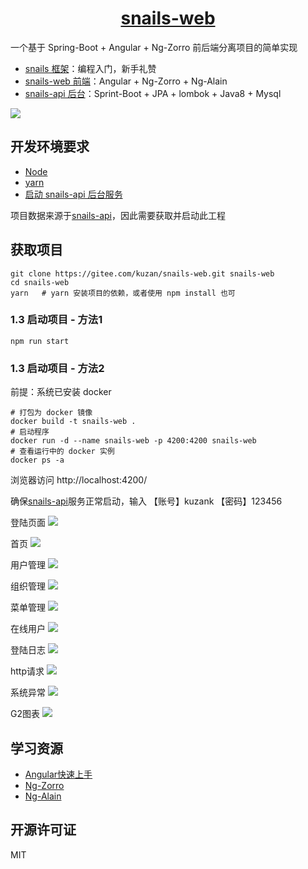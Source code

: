 <h1 align="center"><a href="https://gitee.com/kuzan/snails-web">snails-web</a></h1>
一个基于 Spring-Boot + Angular + Ng-Zorro 前后端分离项目的简单实现

- [snails 框架](https://gitee.com/kuzan/snails)：编程入门，新手礼赞
- [snails-web 前端](https://gitee.com/kuzan/snails-web)：Angular + Ng-Zorro + Ng-Alain
- [snails-api 后台](https://gitee.com/kuzan/snails-api)：Sprint-Boot + JPA + lombok + Java8 + Mysql

![](https://tva1.sinaimg.cn/large/006tNbRwgy1gb31ak9yfqj31h20u047a.jpg)

## 开发环境要求
- [Node](https://nodejs.org/zh-cn/)
- [yarn](https://yarn.bootcss.com/)
- [启动 snails-api 后台服务](https://gitee.com/kuzan/snails-api)

项目数据来源于[snails-api](https://gitee.com/kuzan/snails-api)，因此需要获取并启动此工程

## 获取项目

```shell
git clone https://gitee.com/kuzan/snails-web.git snails-web
cd snails-web
yarn   # yarn 安装项目的依赖，或者使用 npm install 也可
```

### 1.3 启动项目 - 方法1
```shell
npm run start
```

### 1.3 启动项目 - 方法2
前提：系统已安装 docker
```shell
# 打包为 docker 镜像
docker build -t snails-web .
# 启动程序
docker run -d --name snails-web -p 4200:4200 snails-web
# 查看运行中的 docker 实例
docker ps -a 
```

浏览器访问 http://localhost:4200/

确保[snails-api](https://gitee.com/kuzan/snails-api)服务正常启动，输入 【账号】kuzank 【密码】123456

登陆页面
![](https://tva1.sinaimg.cn/large/006tNbRwgy1gay9bm9jpej31cq0u079f.jpg)

首页
![](https://tva1.sinaimg.cn/large/006tNbRwgy1gb31ak9yfqj31h20u047a.jpg)

用户管理
![](https://tva1.sinaimg.cn/large/006tNbRwgy1gay9drj5xjj31ck0u00y9.jpg)

组织管理
![](https://tva1.sinaimg.cn/large/006tNbRwgy1gay9e8m16nj31cn0u0grh.jpg)

菜单管理
![](https://tva1.sinaimg.cn/large/006tNbRwgy1gay9etun63j31cr0u07aq.jpg)

在线用户
![](https://tva1.sinaimg.cn/large/006tNbRwgy1gay9fj317qj31cu0u00yf.jpg)

登陆日志
![](https://tva1.sinaimg.cn/large/006tNbRwgy1gay9g2nz92j31cn0u017t.jpg)

http请求
![](https://tva1.sinaimg.cn/large/006tNbRwgy1gay9gmcmiaj31cp0u0n8p.jpg)

系统异常
![](https://tva1.sinaimg.cn/large/006tNbRwgy1gay9h9q1vzj31cm0u0qa5.jpg)

G2图表
![](https://tva1.sinaimg.cn/large/006tNbRwgy1gay9hwyfesj31ct0u0q9m.jpg)

## 学习资源
- [Angular快速上手](https://angular.cn/guide/quickstart)
- [Ng-Zorro](https://ng.ant.design/docs/introduce/zh)
- [Ng-Alain](https://ng-alain.com/)


## 开源许可证
MIT
